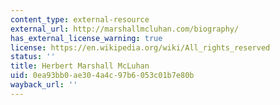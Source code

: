 ```yaml
---
content_type: external-resource
external_url: http://marshallmcluhan.com/biography/
has_external_license_warning: true
license: https://en.wikipedia.org/wiki/All_rights_reserved
status: ''
title: Herbert Marshall McLuhan
uid: 0ea93bb0-ae30-4a4c-97b6-053c01b7e80b
wayback_url: ''
---
```

